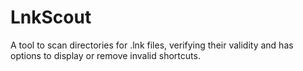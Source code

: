 # LnkScout
A tool to scan directories for .lnk files, verifying their validity and has options to display or remove invalid shortcuts.
